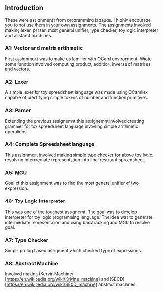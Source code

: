 ## Introduction
These were assignments from programming lagauge. I highly encourage you to not use them in your own assignments. 
The assignments involved making lexer, parser, most general unifier, type checker, toy logic interpreter and abstarct machines.

### A1: Vector and matrix artihmetic
First assignment was to make us familier with OCaml environment. Wrote some function involved computing product, addition, inverse
of matrices and vectors.

### A2: Lexer
A simple lexer for toy spreedsheet language was made using OCamllex capable of identifying simple tokens of number and function primitives.

### A3: Parser
Extending the previous assignemnt this assignemnt involved creating grammer for toy spreedsheet language invovling simple arithmetic operations.

### A4: Complete Spreedsheet language
This assignment involved making simple type checker for above toy logic, resolving intermediate representation into final resultant spreedsheet.

### A5: MGU
Goal of this assignment was to find the most general unifier of two expression.

### 46: Toy Logic Interpreter
This was one of the toughest assignemt. The goal was to develop interpreter for toy logic programming language. The idea was to generate intermediate representation and using backtracking and MGU to resolve goal.

### A7: Type Checker
Simple prolog based assigment which checked type of expressions.

### A8: Abstract Machine
Involved making (Kervin Machine)[https://en.wikipedia.org/wiki/Krivine_machine] and (SECD)[https://en.wikipedia.org/wiki/SECD_machine] abstract machines.
